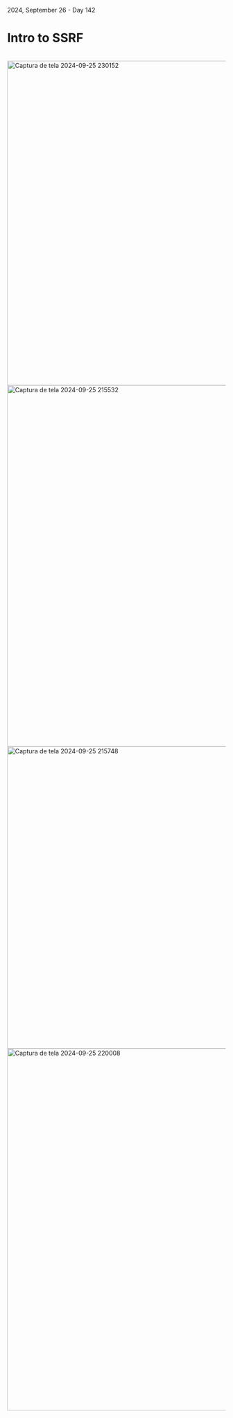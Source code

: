 <p>2024, September 26 - Day 142</p>
<h1>Intro to SSRF</h1>

<br>

<img width="1094" height="749" alt="Captura de tela 2024-09-25 230152" src="https://github.com/user-attachments/assets/fc989c18-573d-4aeb-9ba6-014a5c60114f" />

<br>

<img width="957" height="834" alt="Captura de tela 2024-09-25 215532" src="https://github.com/user-attachments/assets/3f816eeb-7ac9-44cb-bf33-b02b5c295e6e" />


<img width="959" height="697" alt="Captura de tela 2024-09-25 215748" src="https://github.com/user-attachments/assets/68742ab2-a1d4-4d61-b95c-574b23f3bcfd" />


<img width="1871" height="836" alt="Captura de tela 2024-09-25 220008" src="https://github.com/user-attachments/assets/10e7da10-96f8-4084-b317-db5af5523607" />
